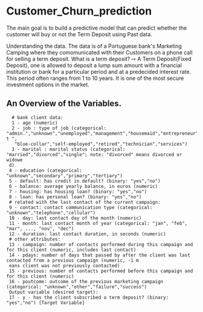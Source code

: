 # Customer_Churn_prediction
The main goal is to build a predictive model that can predict whether the customer will buy or not the Term Deposit using Past data.


Understanding the data.
The data is of a Portuguese bank's Marketing Camping where they comomunicated with their Customers on a phone call for selling a term
deposit.
What is a term deposit?
⇨ A Term Deposit(Fixed Deposit), one is allowed to deposit a lump sum amount with a financial institution or bank for a particular period and at a predecided interest rate. This period often ranges from 1 to 10 years. It is one of the most secure investment options in the market.


## An Overview of the Variables.
```
  # bank client data:
  1 - age (numeric)
  2 - job : type of job (categorical: "admin.","unknown","unemployed","management","housemaid","entrepreneur","studen
t ",
   "blue-collar","self-employed","retired","technician","services")
  3 - marital : marital status (categorical: "married","divorced","single"; note: "divorced" means divorced or widowe
 d)
 4 - education (categorical: "unknown","secondary","primary","tertiary")
 5 - default: has credit in default? (binary: "yes","no")
 6 - balance: average yearly balance, in euros (numeric)
 7 - housing: has housing loan? (binary: "yes","no")
 8 - loan: has personal loan? (binary: "yes","no")
 # related with the last contact of the current campaign:
 9 - contact: contact communication type (categorical: "unknown","telephone","cellular")
 10 - day: last contact day of the month (numeric)
 11 - month: last contact month of year (categorical: "jan", "feb", "mar", ..., "nov", "dec")
 12 - duration: last contact duration, in seconds (numeric)
 # other attributes:
 13 - campaign: number of contacts performed during this campaign and for this client (numeric, includes last contact)
 14 - pdays: number of days that passed by after the client was last contacted from a previous campaign (numeric, -1 m
 eans client was not previously contacted)
 15 - previous: number of contacts performed before this campaign and for this client (numeric)
 16 - poutcome: outcome of the previous marketing campaign (categorical: "unknown","other","failure","success")
 Output variable (desired target):
 17 - y - has the client subscribed a term deposit? (binary: "yes","no") [Target Variable]
 
```
